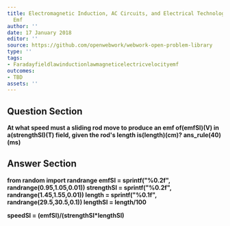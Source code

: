 ```yaml
---
title: Electromagnetic Induction, AC Circuits, and Electrical Technologies - Motional
  Emf
author: ''
date: 17 January 2018
editor: ''
source: https://github.com/openwebwork/webwork-open-problem-library
type: ''
tags:
- Faradayfieldlawinductionlawmagneticelectricvelocityemf
outcomes:
- TBD
assets: ''
---
```


## Question Section 

<b>
At what speed must a sliding rod move to produce an emf of(emfSI)(V) in a(strengthSI)(T) field, given the rod's length is(length)(cm)?
ans_rule(40)(ms)



## Answer Section

from random import randrange
emfSI = sprintf("%0.2f", randrange(0.95,1.05,0.01))
strengthSI = sprintf("%0.2f", randrange(1.45,1.55,0.01))
length = sprintf("%0.1f", randrange(29.5,30.5,0.1))
lengthSI = length/100

speedSI = (emfSI)/(strengthSI*lengthSI)